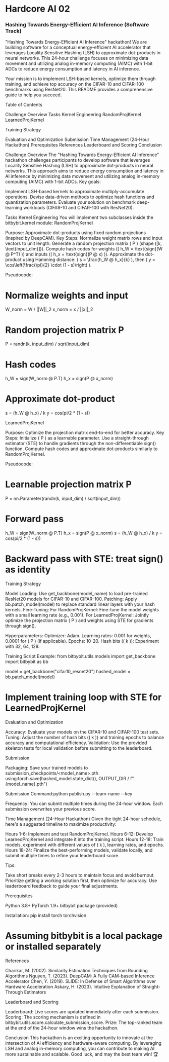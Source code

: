 # Hardcore AI 02
### Hashing Towards Energy-Efficient AI Inference (Software Track)

"Hashing Towards Energy-Efficient AI Inference" hackathon! We are building software for a conceptual energy-efficient AI accelerator that leverages Locality Sensitive Hashing (LSH) to approximate dot-products in neural networks. This 24-hour challenge focuses on minimizing data movement and utilizing analog in-memory computing (AIMC) with 1-bit ADCs to reduce energy consumption and latency in AI inference.

Your mission is to implement LSH-based kernels, optimize them through training, and achieve top accuracy on the CIFAR-10 and CIFAR-100 benchmarks using ResNet20. This README provides a comprehensive guide to help you succeed.

Table of Contents

Challenge Overview
Tasks
Kernel Engineering
RandomProjKernel
LearnedProjKernel


Training Strategy


Evaluation and Optimization
Submission
Time Management (24-Hour Hackathon)
Prerequisites
References
Leaderboard and Scoring
Conclusion


Challenge Overview
The "Hashing Towards Energy-Efficient AI Inference" hackathon challenges participants to develop software that leverages Locality Sensitive Hashing (LSH) to approximate dot-products in neural networks. This approach aims to reduce energy consumption and latency in AI inference by minimizing data movement and utilizing analog in-memory computing (AIMC) with 1-bit ADCs.
Key goals:

Implement LSH-based kernels to approximate multiply-accumulate operations.
Devise data-driven methods to optimize hash functions and quantization parameters.
Evaluate your solution on benchmark deep-learning workloads (CIFAR-10 and CIFAR-100 with ResNet20).


Tasks
Kernel Engineering
You will implement two subclasses inside the bitbybit.kernel module:
RandomProjKernel

Purpose: Approximate dot-products using fixed random projections (inspired by DeepCAM).
Key Steps:
Normalize weight matrix rows and input vectors to unit length.
Generate a random projection matrix ( P ) (shape ([k, \text{input_dim}])).
Compute hash codes for weights (( h_W = \text{sign}(W @ P^T) )) and inputs (( h_x = \text{sign}(P @ x) )).
Approximate the dot-product using Hamming distance: ( s = \frac{h_W @ h_x}{k} ), then ( y = \cos\left(\frac{\pi}{2} \cdot (1 - s)\right) ).



Pseudocode:
# Normalize weights and input
W_norm = W / ||W||_2
x_norm = x / ||x||_2

# Random projection matrix P
P = randn(k, input_dim) / sqrt(input_dim)

# Hash codes
h_W = sign(W_norm @ P.T)
h_x = sign(P @ x_norm)

# Approximate dot-product
s = (h_W @ h_x) / k
y = cos(pi/2 * (1 - s))

LearnedProjKernel

Purpose: Optimize the projection matrix end-to-end for better accuracy.
Key Steps:
Initialize ( P ) as a learnable parameter.
Use a straight-through estimator (STE) to handle gradients through the non-differentiable sign() function.
Compute hash codes and approximate dot-products similarly to RandomProjKernel.



Pseudocode:
# Learnable projection matrix P
P = nn.Parameter(randn(k, input_dim) / sqrt(input_dim))

# Forward pass
h_W = sign(W_norm @ P.T)
h_x = sign(P @ x_norm)
s = (h_W @ h_x) / k
y = cos(pi/2 * (1 - s))

# Backward pass with STE: treat sign() as identity


Training Strategy

Model Loading: Use get_backbone(model_name) to load pre-trained ResNet20 models for CIFAR-10 and CIFAR-100.
Patching: Apply bb.patch_model(model) to replace standard linear layers with your hash kernels.
Fine-Tuning:
For RandomProjKernel: Fine-tune the model weights with a small learning rate (e.g., 0.001).
For LearnedProjKernel: Jointly optimize the projection matrix ( P ) and weights using STE for gradients through sign().


Hyperparameters:
Optimizer: Adam.
Learning rates: 0.001 for weights, 0.0001 for ( P ) (if applicable).
Epochs: 10-20.
Hash bits (( k )): Experiment with 32, 64, 128.



Training Script Example:
from bitbybit.utils.models import get_backbone
import bitbybit as bb

model = get_backbone("cifar10_resnet20")
hashed_model = bb.patch_model(model)
# Implement training loop with STE for LearnedProjKernel


Evaluation and Optimization

Accuracy: Evaluate your models on the CIFAR-10 and CIFAR-100 test sets.
Tuning: Adjust the number of hash bits (( k )) and training epochs to balance accuracy and computational efficiency.
Validation: Use the provided skeleton tests for local validation before submitting to the leaderboard.


Submission

Packaging: Save your trained models to submission_checkpoints/<model_name>.pth using:torch.save(hashed_model.state_dict(), OUTPUT_DIR / f"{model_name}.pth")


Submission Command:python publish.py --team-name <team-name> --key <pre-shared-key>


Frequency: You can submit multiple times during the 24-hour window. Each submission overwrites your previous score.


Time Management (24-Hour Hackathon)
Given the tight 24-hour schedule, here's a suggested timeline to maximize productivity:

Hours 1-6: Implement and test RandomProjKernel.
Hours 6-12: Develop LearnedProjKernel and integrate it into the training script.
Hours 12-18: Train models, experiment with different values of ( k ), learning rates, and epochs.
Hours 18-24: Finalize the best-performing models, validate locally, and submit multiple times to refine your leaderboard score.

Tips:

Take short breaks every 2-3 hours to maintain focus and avoid burnout.
Prioritize getting a working solution first, then optimize for accuracy.
Use leaderboard feedback to guide your final adjustments.


Prerequisites

Python 3.8+
PyTorch 1.9+
bitbybit package (provided)

Installation:
pip install torch torchvision
# Assuming bitbybit is a local package or installed separately


References

Charikar, M. (2002). Similarity Estimation Techniques from Rounding Algorithms
Nguyen, T. (2023). DeepCAM: A Fully CAM-based Inference Accelerator
Chen, Y. (2019). SLIDE: In Defense of Smart Algorithms over Hardware Acceleration
Askary, H. (2023). Intuitive Explanation of Straight-Through Estimators


Leaderboard and Scoring

Leaderboard: Live scores are updated immediately after each submission.
Scoring: The scoring mechanism is defined in bitbybit.utils.score.calculate_submission_score.
Prize: The top-ranked team at the end of the 24-hour window wins the hackathon.


Conclusion
This hackathon is an exciting opportunity to innovate at the intersection of AI efficiency and hardware-aware computing. By leveraging LSH and analog in-memory computing, you can contribute to making AI more sustainable and scalable. Good luck, and may the best team win! 🏆

